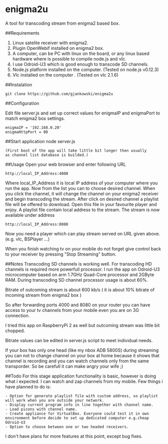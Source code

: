 # enigma2u
A tool for transcoding stream from enigma2 based box.

##Requirements
1. Linux satelite receiver with enigma2.
2. Plugin OpenWebif installed on enigma2 box.
3. A computer, can be PC with linux on the board, or any linux based hardware where is possible to compile node.js and vlc.
4. I use Odroid-U3 which is good enough to transcode SD channels.
4. Node.js platform installed on the computer. (Tested on node.js v0.12.3) 
5. Vlc installed on the computer . (Tested on vlc 2.1.6)


##Instalation

	git clone https://github.com/gjankowski/enigma2u

##Configuration

Edit file server.js and set up correct values for enigmaIP and enigmaPort to match enigma2 box settings.

	enigmaIP = '192.168.0.20'
	enigmaHttpPort = 80
	
##Start application
	node server.js
	
	(First boot of the app will take little bit longer then usually 
	as channel list database is builded.)
	
	
##Usage
Open your web browser and enter following URL
	
	http://local_IP_Address:4000
	
Where local_IP_Address it is local IP address of your computer where you run the app.
Now from the list you can to choose desired channel.
When you click the channel, it will change the channel on your enigma2 receiver and begin transcoding the stream.
After click on desired channel a playlist file will be offered to download. Open this file in your favourite player and enjoy. A playlist file contain local address to the stream.
The stream is now available under address

	http://local_IP_Address:8080
	
Now you need a player which can play stream served on URL given above. (e.g. vlc, BSPlayer ...)

When you finish watching tv on your mobile do not forget give control back to your receiver by pressing "Stop Streaming" button.

##Notes
Transcoding SD channels is working well. For transcoding HD channels is required more powerfull processor.
I run the app on Odroid-U3 microcomputer based on arm 1.7GHz Quad-Core processor and 2GByte RAM.
During transcoding SD channel processor usage is about 60%.

Bitrate of outcoming stream is about 600 kb/s ( it is about 10% bitrate of incoming stream from enigma2 box )

So after forwarding ports 4000 and 8080 on your router you can have access to your tv channels from your mobile even you are on 3G connection.

I tried this app on RaspberryPi 2 as well but outcoming stream was little bit chopped.

Bitrate values can be edited in server.js script to meet individual needs.

If your box has only one head (like my nbox ADB 5800S) during streaming you can not to change channel on your box at home because it shows that channel is recording and you can watch channels only from the same transporder.
So be carefull it can make angry your wife ;)

##Todo
For this stage application functionality is basic, however is doing what i expected. I can watch and zap channels from my mobile.
Few things i have planned to do is:

	- Option for generate playlist file with custom address, so playlist will work when you are outside your network.
	- Display current program info in line together with channel name.
	- Load picons with channel name.
	- Create appliance for VirtualBox. Everyone could test it in own environment before decide to set up dedicated computer e.g.cheap Odroid-U3
	- Option to choose between one or two headed receivers.

I don't have plans for more features at this point, except bug fixes. 



